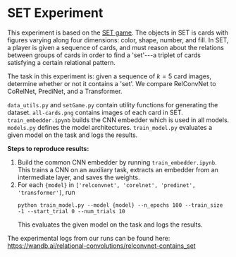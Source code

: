 # SET Experiment

This experiment is based on the [SET game](https://www.wikiwand.com/en/Set_(card_game)). The objects in SET is cards with figures varying along four dimensions: color, shape, number, and fill. In SET, a player is given a sequence of cards, and must reason about the relations between groups of cards in order to find a 'set'---a triplet of cards satisfying a certain relational pattern.

The task in this experiment is: given a sequence of $k=5$ card images, determine whether or not it contains a 'set'. We compare RelConvNet to CoRelNet, PrediNet, and a Transformer.

`data_utils.py` and `setGame.py` contain utility functions for generating the dataset. `all-cards.png` contains images of each card in SET. `train_embedder.ipynb` builds the CNN embedder which is used in all models. `models.py` defines the model architectures. `train_model.py` evaluates a given model on the task and logs the results.

**Steps to reproduce results:**
1) Build the common CNN embedder by running `train_embedder.ipynb`. This trains a CNN on an auxiliary task, extracts an embedder from an intermediate layer, and saves the weights.
2) For each `{model}` in `['relconvnet', 'corelnet', 'predinet', 'transformer']`, run
    ```
    python train_model.py --model {model} --n_epochs 100 --train_size -1 --start_trial 0 --num_trials 10
    ```
    This evaluates the given model on the task and logs the results.

The experimental logs from our runs can be found here: https://wandb.ai/relational-convolutions/relconvnet-contains_set